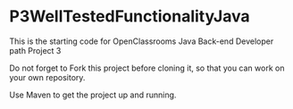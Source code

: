 # P3WellTestedFunctionalityJava
This is the starting code for OpenClassrooms Java Back-end Developer path Project 3

Do not forget to Fork this project before cloning it, so that you can work on your own repository.

Use Maven to get the project up and running.
